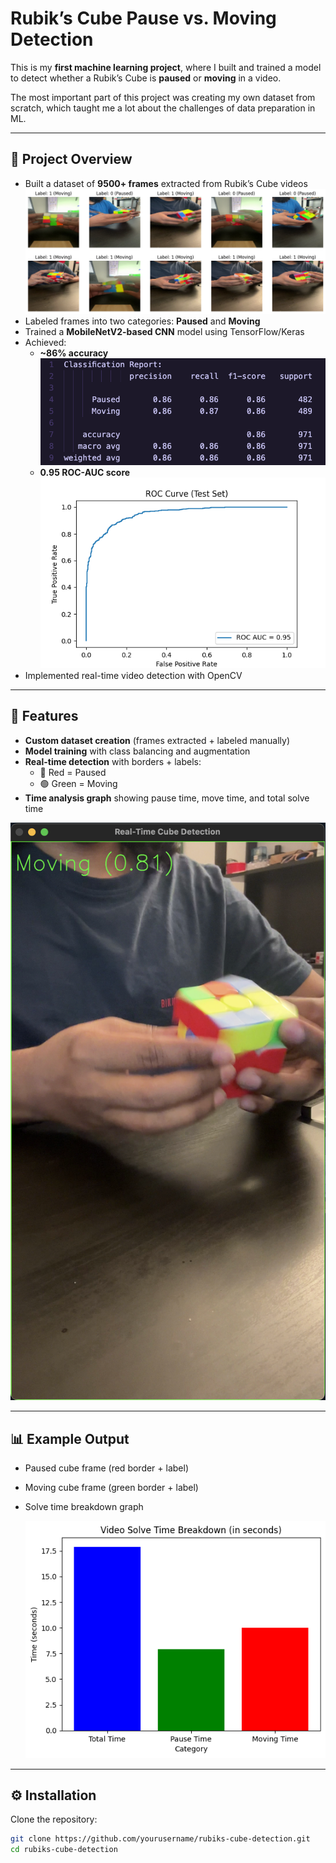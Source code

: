 # Rubik’s Cube Pause vs. Moving Detection  

This is my **first machine learning project**, where I built and trained a model to detect whether a Rubik’s Cube is **paused** or **moving** in a video.  

The most important part of this project was creating my own dataset from scratch, which taught me a lot about the challenges of data preparation in ML.  

---

## 📂 Project Overview  

- Built a dataset of **9500+ frames** extracted from Rubik’s Cube videos  
  ![screenshot](output1.png)
- Labeled frames into two categories: **Paused** and **Moving**  
- Trained a **MobileNetV2-based CNN** model using TensorFlow/Keras  
- Achieved:  
  - **~86% accuracy**
  ![screenshot](result.png)  
  - **0.95 ROC-AUC score**  
  ![screenshot](roc_curve.png)
- Implemented real-time video detection with OpenCV  



---

## 🚀 Features  

- **Custom dataset creation** (frames extracted + labeled manually)  
- **Model training** with class balancing and augmentation  
- **Real-time detection** with borders + labels:  
  - 🔴 Red = Paused  
  - 🟢 Green = Moving  
- **Time analysis graph** showing pause time, move time, and total solve time  

![screenshot](cube.png)  

---

## 📊 Example Output  

- Paused cube frame (red border + label)  
- Moving cube frame (green border + label)  
- Solve time breakdown graph  

  ![screenshot](output.PNG) 

---

## ⚙️ Installation  

Clone the repository:  
```bash
git clone https://github.com/yourusername/rubiks-cube-detection.git
cd rubiks-cube-detection
```
